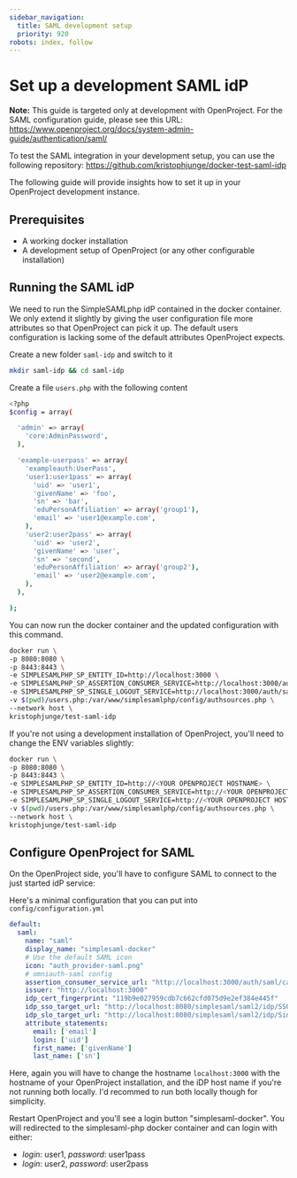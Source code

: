 ```yaml
---
sidebar_navigation:
  title: SAML development setup
  priority: 920
robots: index, follow
---
```


# Set up a development SAML idP

**Note:** This guide is targeted only at development with OpenProject. For the SAML configuration guide, please see this URL: https://www.openproject.org/docs/system-admin-guide/authentication/saml/



To test the SAML integration in your development setup, you can use the following repository: https://github.com/kristophjunge/docker-test-saml-idp



The following guide will provide insights how to set it up in your OpenProject development instance.



## Prerequisites

- A working docker installation
- A development setup of OpenProject (or any other configurable installation)



## Running the SAML idP

We need to run the SimpleSAMLphp idP contained in the docker container. We only extend it slightly by giving the user configuration file more attributes so that OpenProject can pick it up. The default users configuration is lacking some of the default attributes OpenProject expects.



Create a new folder `saml-idp`  and switch to it

```bash
mkdir saml-idp && cd saml-idp
```



Create a file `users.php` with the following content

```bash
<?php
$config = array(

  'admin' => array(
    'core:AdminPassword',
  ),

  'example-userpass' => array(
    'exampleauth:UserPass',
    'user1:user1pass' => array(
      'uid' => 'user1',
      'givenName' => 'foo',
      'sn' => 'bar',
      'eduPersonAffiliation' => array('group1'),
      'email' => 'user1@example.com',
    ),
    'user2:user2pass' => array(
      'uid' => 'user2',
      'givenName' => 'user',
      'sn' => 'second',
      'eduPersonAffiliation' => array('group2'),
      'email' => 'user2@example.com',
    ),
  ),

);
```



You can now run the docker container and the updated configuration with this command. 

```bash
docker run \
-p 8080:8080 \
-p 8443:8443 \
-e SIMPLESAMLPHP_SP_ENTITY_ID=http://localhost:3000 \
-e SIMPLESAMLPHP_SP_ASSERTION_CONSUMER_SERVICE=http://localhost:3000/auth/saml/callback \
-e SIMPLESAMLPHP_SP_SINGLE_LOGOUT_SERVICE=http://localhost:3000/auth/saml/slo \
-v $(pwd)/users.php:/var/www/simplesamlphp/config/authsources.php \
--network host \
kristophjunge/test-saml-idp
```



If you're not using a development installation of OpenProject, you'll need to change the ENV variables slightly:

```bash
docker run \
-p 8080:8080 \
-p 8443:8443 \
-e SIMPLESAMLPHP_SP_ENTITY_ID=http://<YOUR OPENPROJECT HOSTNAME> \
-e SIMPLESAMLPHP_SP_ASSERTION_CONSUMER_SERVICE=http://<YOUR OPENPROJECT HOSTNAME>/auth/saml/callback \
-e SIMPLESAMLPHP_SP_SINGLE_LOGOUT_SERVICE=http://<YOUR OPENPROJECT HOSTNAME>/auth/saml/slo \
-v $(pwd)/users.php:/var/www/simplesamlphp/config/authsources.php \
--network host \
kristophjunge/test-saml-idp
```



## Configure OpenProject for SAML

On the OpenProject side, you'll have to configure SAML to connect to the just started idP service:



Here's a minimal configuration that you can put into `config/configuration.yml`



```yaml
default:
  saml:
    name: "saml"
    display_name: "simplesaml-docker"
    # Use the default SAML icon
    icon: "auth_provider-saml.png"
    # omniauth-saml config
    assertion_consumer_service_url: "http://localhost:3000/auth/saml/callback"
    issuer: "http://localhost:3000"
    idp_cert_fingerprint: "119b9e027959cdb7c662cfd075d9e2ef384e445f"
    idp_sso_target_url: "http://localhost:8080/simplesaml/saml2/idp/SSOService.php"
    idp_slo_target_url: "http://localhost:8080/simplesaml/saml2/idp/SingleLogoutService.php"
    attribute_statements:
      email: ['email']
      login: ['uid']
      first_name: ['givenName']
      last_name: ['sn']
```



Here, again you  will have to change the hostname `localhost:3000` with the hostname of your OpenProject installation, and the iDP host name if you're not running both locally. I'd recommed to run both locally though for simplicity.



Restart OpenProject and you'll see a login button "simplesaml-docker". You will redirected to the simplesaml-php docker container and can login with either:

- *login*: user1, *password*: user1pass
- *login*: user2, *password*: user2pass
